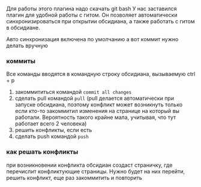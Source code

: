 Для работы этого плагина надо скачать git bash
У нас заставился плагин для удобной работы с гитом.
Он позволяет автоматически синхронизироваться при открытии обсидиана, а также работать с гитом в обсидиане.

Авто синхронизация включена по умолчанию а вот коммит нужно делать вручную

### коммиты
Все команды вводятся в командную строку обсидиана, вызываемую ctrl + p
1) закоммититься командой `commit all changes`
2) сделать pull командой `pull` (pull делается автоматически при запуске обсидиана, поэтому конфликт может возникнуть только если кто-то закоммитил изменения на странице на который вы работали. Вероятность такого крайне мала, учитывая, что тут работает всего 2 человека)
3) решить конфликты, если есть
4) сделать push командой `push`

### как решать конфликты
при возникновении конфликта обсидиан создаст страничку, где перечислит конфликтующие страницы. Нужно будет на них перейти, решить конфликт, еще раз закоммитить и повторить 

